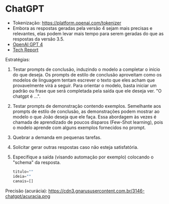 # ChatGPT
- Tokenização: https://platform.openai.com/tokenizer
- Embora as respostas geradas pela versão 4 sejam mais precisas e relevantes, elas podem levar mais tempo para serem geradas do que as respostas da versão 3.5.
- [OpenAI GPT 4](https://openai.com/index/gpt-4-research/)
- [Tech Report](https://arxiv.org/abs/2303.08774)

Estratégias:

1. Testar prompts de conclusão, induzindo o modelo a completar o início do que deseja.
Os prompts de estilo de conclusão aproveitam como os modelos de linguagem tentam escrever o texto que eles acham que provavelmente virá a seguir. Para orientar o modelo, basta iniciar um padrão ou frase que será completada pela saída que ele deseja ver.
"O chatgpt é ...".

2. Testar prompts de demonstração contendo exemplos.
Semelhante aos prompts de estilo de conclusão, as demonstrações podem mostrar ao modelo o que João deseja que ele faça. Essa abordagem às vezes é chamada de aprendizado de poucos disparos (Few-Shot learning), pois o modelo aprende com alguns exemplos fornecidos no prompt.

3. Quebrar a demanda em pequenas tarefas.
4. Solicitar gerar outras respostas caso não esteja satisfatória.
5. Especifique a saída (visando automação por exemplo) colocando o "schema" da resposta.
   ```js
   titulo=""
   ideia=""
   canais=[]
   ```

Precisão (acurácia): https://cdn3.gnarususercontent.com.br/3146-chatgpt/acuracia.png
